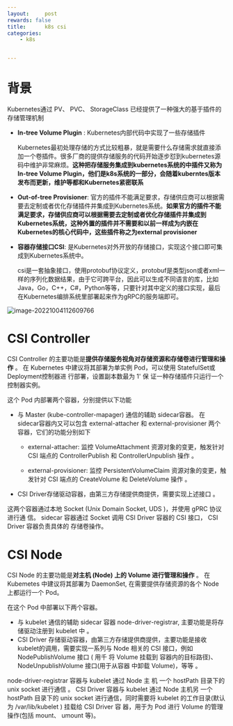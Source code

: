 ```yaml
---
layout:     post
rewards: false
title:      k8s csi
categories:
    - k8s


---
```


# 背景

Kubernetes通过 PV、 PVC、 StorageClass 已经提供了一种强大的基于插件的存储管理机制

- **In-tree Volume Plugin** : Kubernetes内部代码中实现了一些存储插件

  Kubernetes最初处理存储的方式比较粗暴，就是需要什么存储需求就直接添加一个卷插件。很多厂商的提供存储服务的代码开始逐步怼到kubernetes源码中维护非常麻烦。**这种把存储服务集成到kubernetes系统的中插件又称为In-tree Volume Plugin，他们是k8s系统的一部分，会随着kuberntes版本发布而更新，维护等都和Kubernetes紧密联系**

- **Out-of-tree Provisioner**: 官方的插件不能满足要求，存储供应商可以根据需要去定制或者优化存储插件并集成到Kubernetes系统。**如果官方的插件不能满足要求，存储供应商可以根据需要去定制或者优化存储插件并集成到Kubernetes系统，这种外置的插件并不需要和以前一样成为内嵌在Kubernetes的核心代码中，这些插件称之为external provisioner**

- **容器存储接口CSI**: 是Kubernetes对外开放的存储接口，实现这个接口即可集成到Kubernetes系统中。

  csi是一套抽象接口，使用protobuf协议定义，protobuf是类型json或者xml一样的序列化数据结果，由于它可跨平台，因此可以生成不同语言的库，比如Java，Go，C++，C#，Python等等，只要针对其中定义的接口实现，最后在Kubernetes编排系统里部署起来作为gRPC的服务端即可。

![image-20221004112609766](https://cdn.jsdelivr.net/gh/631068264/img/006y8mN6gy1h6t3eze398j31es0u0dle.jpg)

# CSI Controller

CSI Controller 的主要功能是**提供存储服务视角对存储资源和存储卷进行管理和操作** 。 在 Kubernetes 中建议将其部署为单实例 Pod，可以使用 StatefuISet或 Deployment控制器进 行部署，设置副本数最为 1' 保 证一种存储插件只运行一个控制器实例。

这个 Pod 内部署两个容器，分别提供以下功能

- 与 Master (kube-controller-mapager) 通信的辅助 sidecar容器。 在 sidecar容器内又可以包含 external-attacher 和 external-provisioner 两个容器，它们的功能分别如下

  - external-attacher: 监控 VolumeAttachment 资源对象的变更，触发针对 CSI 端点的 ControllerPublish 和 ControllerUnpublish 操作 。

  - external-provisioner: 监控 PersistentVolumeClaim 资源对象的变更，触发针对 CSI 端点的 CreateVolume 和 DeleteVolume 操作 。

- CSI Driver存储驱动容器，由第三方存储提供商提供，需要实现上述接口 。

这两个容器通过本地 Socket (Unix Domain Socket, UDS )，并使用 gPRC 协议进行通 信。 sidecar 容器通过 Socket 调用 CSI Driver 容器的 CSI 接口， CSI Driver 容器负责具体的 存储卷操作。

# CSI Node

CSI Node 的主要功能是**对主机 (Node) 上的 Volume 进行管理和操作** 。 在 Kubemetes 中建议将其部署为 DaemonSet, 在需要提供存储资源的各个 Node 上都运行一个 Pod。

在这个 Pod 中部署以下两个容器。

- 与 kubelet 通信的辅助 sidecar 容器 node-driver-registrar, 主要功能是将存储驱动注册到 kubelet 中 。
- CSI Driver 存储驱动容器，由第三方存储提供商提供，主要功能是接收 kubelet的调用，需要实现一系列与 Node 相关的 CSI 接口，例如 NodePublishVolume 接口 ( 用千 将 Volume 挂载到 容器内的目标路径)、 NodeUnpublishVolume 接口(用于从容器 中卸载 Volume)，等等 。

node-driver-registrar 容器与 kubelet 通过 Node 主 机 一个 hostPath 目录下的 unix socket 进行通信 。 CSI Driver 容器与 kubelet 通过 Node 主机另 一个 hostPath 目录下的 unix socket 进行通信，同时需要将 kubelet 的工作目录(默认为 /var/lib/kubelet ) 挂载给 CSI Driver 容 器，用于为 Pod 进行 Volume 的管理操作(包括 mount、 umount 等)。